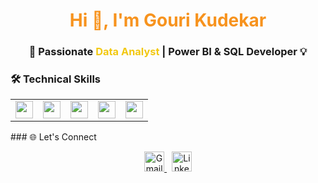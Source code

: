 <!-- Profile Banner (Optional) -->
<h1 align="center" style="color:#F7931E;">Hi 👋, I'm <strong>Gouri Kudekar</strong></h1>
<h3 align="center">💼 Passionate <span style="color:#F2C811;">Data Analyst</span> | Power BI & SQL Developer 💡</h3>

### 🛠️ Technical Skills
<div align="center">
<table>
  <tr>
    <td><img height="28" src="https://img.shields.io/badge/SQL-003B57?style=for-the-badge&logo=mysql&logoColor=white" /></td>
    <td><img height="28" src="https://img.shields.io/badge/Power%20BI-F2C811?style=for-the-badge&logo=powerbi&logoColor=black" /></td>
    <td><img height="28" src="https://img.shields.io/badge/Excel-217346?style=for-the-badge&logo=microsoft-excel&logoColor=white" /></td>
    <td><img height="28" src="https://img.shields.io/badge/Python-3776AB?style=for-the-badge&logo=python&logoColor=white" /></td>
    <td><img height="28" src="https://img.shields.io/badge/Git-F05032?style=for-the-badge&logo=git&logoColor=white" /></td>
  </tr>
</table>

</div>
### 🌐 Let's Connect

<p align="center">
  <a href="mailto:kudekargouri16@gmail.com" target="_blank">
    <img height="32" src="https://img.shields.io/badge/Gmail-D14836?style=for-the-badge&logo=gmail&logoColor=white" alt="Gmail" />
  </a>
  &nbsp;
  <a href="https://www.linkedin.com/in/gouri-kudekar-8b606b317" target="_blank">
    <img height="32" src="https://img.shields.io/badge/LinkedIn-0A66C2?style=for-the-badge&logo=linkedin&logoColor=white" alt="LinkedIn" />
  </a>
</p>

